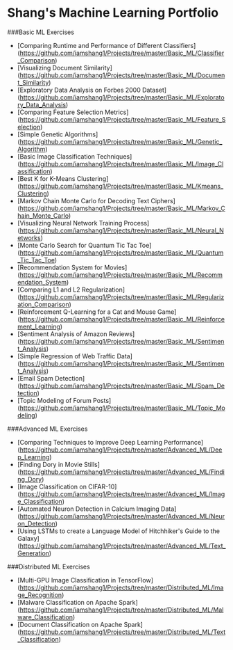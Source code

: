 # Shang's Machine Learning Portfolio

###Basic ML Exercises
- [Comparing Runtime and Performance of Different Classifiers] (https://github.com/iamshang1/Projects/tree/master/Basic_ML/Classifier_Comparison)
- [Visualizing Document Similarity] (https://github.com/iamshang1/Projects/tree/master/Basic_ML/Document_Similarity)
- [Exploratory Data Analysis on Forbes 2000 Dataset] (https://github.com/iamshang1/Projects/tree/master/Basic_ML/Exploratory_Data_Analysis)
- [Comparing Feature Selection Metrics] (https://github.com/iamshang1/Projects/tree/master/Basic_ML/Feature_Selection)
- [Simple Genetic Algorithms] (https://github.com/iamshang1/Projects/tree/master/Basic_ML/Genetic_Algorithm)
- [Basic Image Classification Techniques] (https://github.com/iamshang1/Projects/tree/master/Basic_ML/Image_Classification)
- [Best K for K-Means Clustering] (https://github.com/iamshang1/Projects/tree/master/Basic_ML/Kmeans_Clustering)
- [Markov Chain Monte Carlo for Decoding Text Ciphers] (https://github.com/iamshang1/Projects/tree/master/Basic_ML/Markov_Chain_Monte_Carlo)
- [Visualizing Neural Network Training Process] (https://github.com/iamshang1/Projects/tree/master/Basic_ML/Neural_Networks)
- [Monte Carlo Search for Quantum Tic Tac Toe] (https://github.com/iamshang1/Projects/tree/master/Basic_ML/Quantum_Tic_Tac_Toe)
- [Recommendation System for Movies] (https://github.com/iamshang1/Projects/tree/master/Basic_ML/Recommendation_System)
- [Comparing L1 and L2 Regularization] (https://github.com/iamshang1/Projects/tree/master/Basic_ML/Regularization_Comparison)
- [Reinforcement Q-Learning for a Cat and Mouse Game] (https://github.com/iamshang1/Projects/tree/master/Basic_ML/Reinforcement_Learning)
- [Sentiment Analysis of Amazon Reviews] (https://github.com/iamshang1/Projects/tree/master/Basic_ML/Sentiment_Analysis)
- [Simple Regression of Web Traffic Data] (https://github.com/iamshang1/Projects/tree/master/Basic_ML/Sentiment_Analysis)
- [Email Spam Detection] (https://github.com/iamshang1/Projects/tree/master/Basic_ML/Spam_Detection)
- [Topic Modeling of Forum Posts] (https://github.com/iamshang1/Projects/tree/master/Basic_ML/Topic_Modeling)

###Advanced ML Exercises
- [Comparing Techniques to Improve Deep Learning Performance] (https://github.com/iamshang1/Projects/tree/master/Advanced_ML/Deep_Learning)
- [Finding Dory in Movie Stills] (https://github.com/iamshang1/Projects/tree/master/Advanced_ML/Finding_Dory)
- [Image Classification on CIFAR-10] (https://github.com/iamshang1/Projects/tree/master/Advanced_ML/Image_Classification)
- [Automated Neuron Detection in Calcium Imaging Data] (https://github.com/iamshang1/Projects/tree/master/Advanced_ML/Neuron_Detection)
- [Using LSTMs to create a Language Model of Hitchhiker's Guide to the Galaxy] (https://github.com/iamshang1/Projects/tree/master/Advanced_ML/Text_Generation)

###Distributed ML Exercises
- [Multi-GPU Image Classification in TensorFlow] (https://github.com/iamshang1/Projects/tree/master/Distributed_ML/Image_Recognition)
- [Malware Classification on Apache Spark] (https://github.com/iamshang1/Projects/tree/master/Distributed_ML/Malware_Classification)
- [Document Classification on Apache Spark] (https://github.com/iamshang1/Projects/tree/master/Distributed_ML/Text_Classification)
